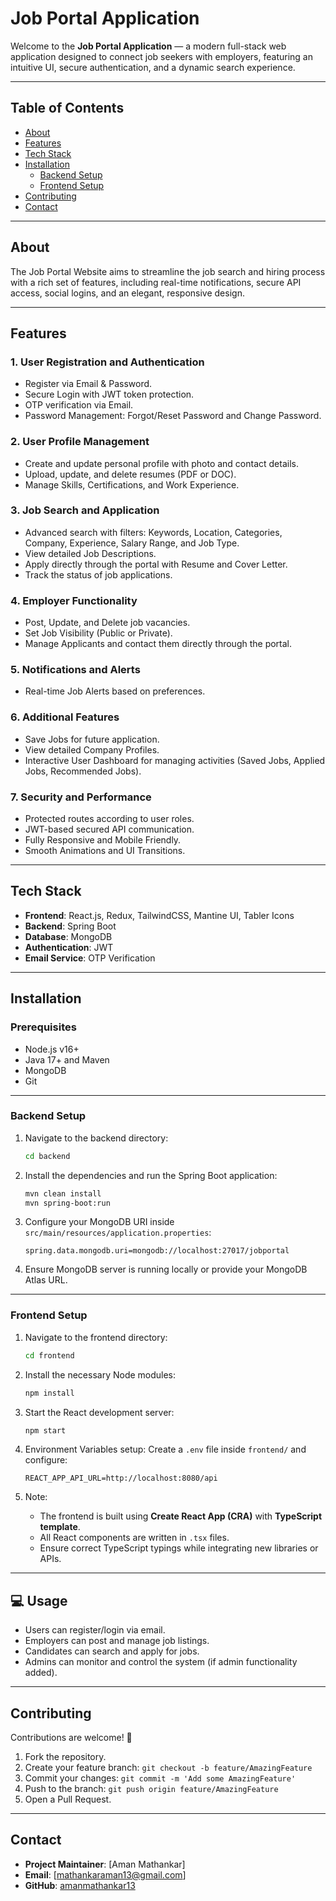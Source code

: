 # Job Portal Application

Welcome to the **Job Portal Application** — a modern full-stack web application designed to connect job seekers with employers, featuring an intuitive UI, secure authentication, and a dynamic search experience.

---

## Table of Contents
- [About](#about)
- [Features](#features)
- [Tech Stack](#tech-stack)
- [Installation](#installation)
  - [Backend Setup](#backend-setup)
  - [Frontend Setup](#frontend-setup)
- [Contributing](#contributing)
- [Contact](#contact)
---

## About

The Job Portal Website aims to streamline the job search and hiring process with a rich set of features, including real-time notifications, secure API access, social logins, and an elegant, responsive design.

---

## Features

### 1. User Registration and Authentication
- Register via Email & Password.
- Secure Login with JWT token protection.
- OTP verification via Email.
- Password Management: Forgot/Reset Password and Change Password.

### 2. User Profile Management
- Create and update personal profile with photo and contact details.
- Upload, update, and delete resumes (PDF or DOC).
- Manage Skills, Certifications, and Work Experience.

### 3. Job Search and Application
- Advanced search with filters: Keywords, Location, Categories, Company, Experience, Salary Range, and Job Type.
- View detailed Job Descriptions.
- Apply directly through the portal with Resume and Cover Letter.
- Track the status of job applications.

### 4. Employer Functionality
- Post, Update, and Delete job vacancies.
- Set Job Visibility (Public or Private).
- Manage Applicants and contact them directly through the portal.

### 5. Notifications and Alerts
- Real-time Job Alerts based on preferences.

### 6. Additional Features
- Save Jobs for future application.
- View detailed Company Profiles.
- Interactive User Dashboard for managing activities (Saved Jobs, Applied Jobs, Recommended Jobs).

### 7. Security and Performance
- Protected routes according to user roles.
- JWT-based secured API communication.
- Fully Responsive and Mobile Friendly.
- Smooth Animations and UI Transitions.

---

## Tech Stack

- **Frontend**: React.js, Redux, TailwindCSS, Mantine UI, Tabler Icons
- **Backend**: Spring Boot
- **Database**: MongoDB
- **Authentication**: JWT
- **Email Service**: OTP Verification

---

## Installation

### Prerequisites
- Node.js v16+
- Java 17+ and Maven
- MongoDB
- Git

---

### Backend Setup

1. Navigate to the backend directory:
   ```bash
   cd backend
   ```

2. Install the dependencies and run the Spring Boot application:
   ```bash
   mvn clean install
   mvn spring-boot:run
   ```

3. Configure your MongoDB URI inside `src/main/resources/application.properties`:
   ```properties
   spring.data.mongodb.uri=mongodb://localhost:27017/jobportal
   ```

4. Ensure MongoDB server is running locally or provide your MongoDB Atlas URL.

---

### Frontend Setup

1. Navigate to the frontend directory:
   ```bash
   cd frontend
   ```

2. Install the necessary Node modules:
   ```bash
   npm install
   ```

3. Start the React development server:
   ```bash
   npm start
   ```

4. Environment Variables setup: Create a `.env` file inside `frontend/` and configure:
   ```env
   REACT_APP_API_URL=http://localhost:8080/api
   ```

5. Note:  
   - The frontend is built using **Create React App (CRA)** with **TypeScript template**.
   - All React components are written in `.tsx` files.
   - Ensure correct TypeScript typings while integrating new libraries or APIs.

---

## 💻 Usage

- Users can register/login via email.
- Employers can post and manage job listings.
- Candidates can search and apply for jobs.
- Admins can monitor and control the system (if admin functionality added).

---

## Contributing

Contributions are welcome! 🚀

1. Fork the repository.
2. Create your feature branch: `git checkout -b feature/AmazingFeature`
3. Commit your changes: `git commit -m 'Add some AmazingFeature'`
4. Push to the branch: `git push origin feature/AmazingFeature`
5. Open a Pull Request.

---


## Contact

- **Project Maintainer**: [Aman Mathankar]  
- **Email**: [mathankaraman13@gmail.com]  
- **GitHub**: [amanmathankar13](https://github.com/amanmathankar13)
